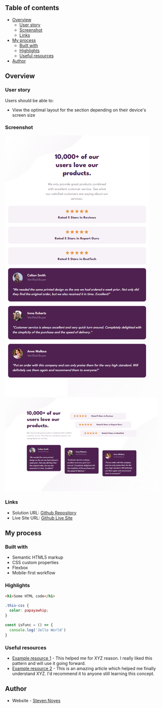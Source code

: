 ## Table of contents

- [Overview](#overview)
  - [User story](#user-story)
  - [Screenshot](#screenshot)
  - [Links](#links)
- [My process](#my-process)
  - [Built with](#built-with)
  - [Highlights](#highlights)
  - [Useful resources](#useful-resources)
- [Author](#author)

## Overview

### User story

Users should be able to:

- View the optimal layout for the section depending on their device's screen size

### Screenshot

![](./assets/images/mobile.png)
![](./assets/images/desktop.png)

### Links

- Solution URL: [Github Repository](https://github.com/SteveNoyes/social-proof)
- Live Site URL: [Github Live Site](https://stevenoyes.github.io/social-proof/)

## My process

### Built with

- Semantic HTML5 markup
- CSS custom properties
- Flexbox
- Mobile-first workflow

### Highlights

```html
<h1>Some HTML code</h1>
```
```css
.this-css {
  color: papayawhip;
}
```
```js
const isFunc = () => {
  console.log('Jello World')
}
```

### Useful resources

- [Example resource 1](https://www.example.com) - This helped me for XYZ reason. I really liked this pattern and will use it going forward.
- [Example resource 2](https://www.example.com) - This is an amazing article which helped me finally understand XYZ. I'd recommend it to anyone still learning this concept.

## Author

- Website - [Steven Noyes](https://www.stevenmnoyes.com)